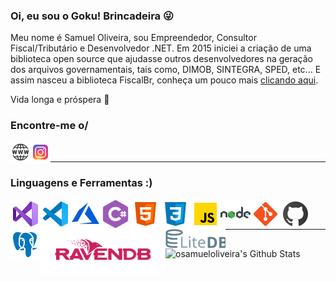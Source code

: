 <!--
![GitHub followers](https://img.shields.io/github/followers/osamueloliveira?style=social)
-->
### Oi, eu sou o Goku! Brincadeira 😜

Meu nome é Samuel Oliveira, sou Empreendedor, Consultor Fiscal/Tributário e Desenvolvedor .NET. Em 2015 iniciei a criação de uma biblioteca open source que ajudasse outros desenvolvedores na geração dos arquivos governamentais, tais como, DIMOB, SINTEGRA, SPED, etc... E assim nasceu a biblioteca FiscalBr, conheça um pouco mais [clicando aqui](https://github.com/osamueloliveira/FiscalBr.NET).

Vida longa e próspera 🖖

### Encontre-me o/

<img align="left" alt="samuelro.net" width="32px" src="images/social/domain.png" />
<img align="left" alt="osamueloliveira | Instagram" width="32px" src="images/social/instagram.svg" />

<br />

---

### Linguagens e Ferramentas :)

<img align="left" alt="Visual Studio" width="48px" src="images/tools/vs-2019.svg" />
<img align="left" alt="Visual Studio Code" width="48px" src="images/tools/vs-code-2019.svg" />
<img align="left" alt="Microsoft Azure" width="48px" src="images/tools/microsoft-azure.svg" />
<img align="left" alt="C Sharp" width="48px" src="images/tools/c-sharp.svg" />
<img align="left" alt="HTML5" width="48px" src="images/tools/html-5.svg" />
<img align="left" alt="CSS3" width="48px" src="images/tools/css-3.svg" />
<img align="left" alt="JavaScript" width="48px" src="images/tools/javascript.svg" />
<img align="left" alt="NodeJS" width="48px" src="images/tools/node-js.svg" />
<img align="left" alt="Git" width="48px" src="images/tools/git.svg" />
<img align="left" alt="GitHub" width="48px" src="images/tools/github.svg" />
<img align="left" alt="PostgreSQL" width="48x" src="images/tools/postgreesql.svg" />
<img align="left" alt="RavenDB" width="200px" src="images/tools/ravendb-logo.png" />
<img align="left" alt="LiteDB" width="96px" src="images/tools/litedb-logo.svg" />

<br />
<br />

---

<img align="left" alt="osamueloliveira's Github Stats" src="https://github-readme-stats.vercel.app/api?username=osamueloliveira&show_icons=true&hide_border=true" />

<!--
**osamueloliveira/osamueloliveira** is a ✨ _special_ ✨ repository because its `README.md` (this file) appears on your GitHub profile.

Here are some ideas to get you started:

- 🔭 I’m currently working on ...
- 🌱 I’m currently learning ...
- 👯 I’m looking to collaborate on ...
- 🤔 I’m looking for help with ...
- 💬 Ask me about ...
- 📫 How to reach me: ...
- 😄 Pronouns: ...
- ⚡ Fun fact: ...
-->
